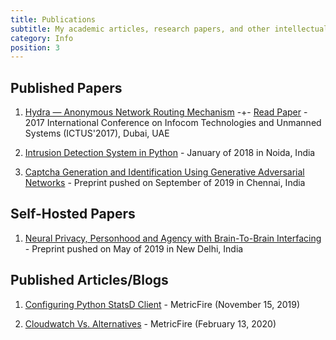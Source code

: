 ```yaml
---
title: Publications
subtitle: My academic articles, research papers, and other intellectual pieces.
category: Info
position: 3
---
```


## Published Papers

1. [Hydra — Anonymous Network Routing Mechanism](https://ieeexplore.ieee.org/document/8286011/) -+- [Read Paper](https://mrinalwahal.com/papers/Hydra.pdf) - 2017 International Conference on Infocom Technologies and Unmanned Systems (ICTUS'2017), Dubai, UAE

2. [Intrusion Detection System in Python](https://ieeexplore.ieee.org/document/8442909/) - January of 2018 in Noida, India

3. [Captcha Generation and Identification Using Generative Adversarial Networks](http://vixra.org/pdf/1909.0513v1.pdf) - Preprint pushed on September of 2019 in Chennai, India

## Self-Hosted Papers

1. [Neural Privacy, Personhood and Agency with Brain-To-Brain Interfacing](https://mrinalwahal.com/papers/Neuroethics.pdf) - Preprint pushed on May of 2019 in New Delhi, India

## Published Articles/Blogs

1. [Configuring Python StatsD Client](https://www.metricfire.com/blog/configuring-python-statsd-client) - MetricFire (November 15, 2019)

2. [Cloudwatch Vs. Alternatives](https://www.metricfire.com/blog/cloudwatch-vs-alternatives) - MetricFire (February 13, 2020)
